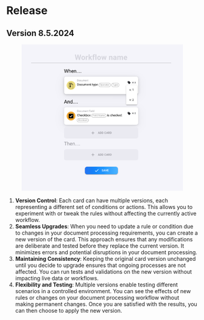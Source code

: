 # Release

## Version 8.5.2024

<figure><img src="../../.gitbook/assets/Bildschirmfoto 2024-05-08 um 13.41.53.png" alt=""><figcaption></figcaption></figure>

1. **Version Control**: Each card can have multiple versions, each representing a different set of conditions or actions. This allows you to experiment with or tweak the rules without affecting the currently active workflow.
2. **Seamless Upgrades**: When you need to update a rule or condition due to changes in your document processing requirements, you can create a new version of the card. This approach ensures that any modifications are deliberate and tested before they replace the current version. It minimizes errors and potential disruptions in your document processing.
3. **Maintaining Consistency**: Keeping the original card version unchanged until you decide to upgrade ensures that ongoing processes are not affected. You can run tests and validations on the new version without impacting live data or workflows.
4. **Flexibility and Testing**: Multiple versions enable testing different scenarios in a controlled environment. You can see the effects of new rules or changes on your document processing workflow without making permanent changes. Once you are satisfied with the results, you can then choose to apply the new version.


